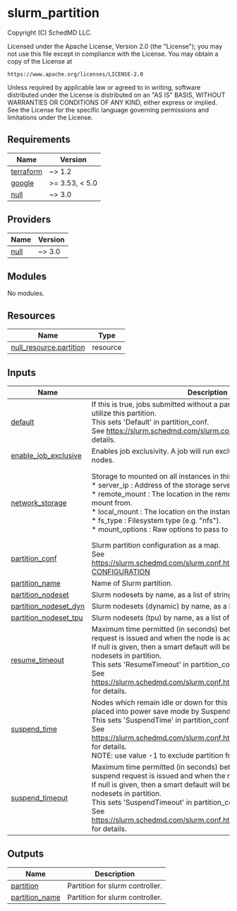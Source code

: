 # slurm_partition

<!-- BEGINNING OF PRE-COMMIT-TERRAFORM DOCS HOOK -->
Copyright (C) SchedMD LLC.

Licensed under the Apache License, Version 2.0 (the "License");
you may not use this file except in compliance with the License.
You may obtain a copy of the License at

    https://www.apache.org/licenses/LICENSE-2.0

Unless required by applicable law or agreed to in writing, software
distributed under the License is distributed on an "AS IS" BASIS,
WITHOUT WARRANTIES OR CONDITIONS OF ANY KIND, either express or implied.
See the License for the specific language governing permissions and
limitations under the License.

## Requirements

| Name | Version |
|------|---------|
| <a name="requirement_terraform"></a> [terraform](#requirement\_terraform) | ~> 1.2 |
| <a name="requirement_google"></a> [google](#requirement\_google) | >= 3.53, < 5.0 |
| <a name="requirement_null"></a> [null](#requirement\_null) | ~> 3.0 |

## Providers

| Name | Version |
|------|---------|
| <a name="provider_null"></a> [null](#provider\_null) | ~> 3.0 |

## Modules

No modules.

## Resources

| Name | Type |
|------|------|
| [null_resource.partition](https://registry.terraform.io/providers/hashicorp/null/latest/docs/resources/resource) | resource |

## Inputs

| Name | Description | Type | Default | Required |
|------|-------------|------|---------|:--------:|
| <a name="input_default"></a> [default](#input\_default) | If this is true, jobs submitted without a partition specification will utilize this partition.<br>This sets 'Default' in partition\_conf.<br>See https://slurm.schedmd.com/slurm.conf.html#OPT_Default for details. | `bool` | `false` | no |
| <a name="input_enable_job_exclusive"></a> [enable\_job\_exclusive](#input\_enable\_job\_exclusive) | Enables job exclusivity. A job will run exclusively on the scheduled nodes. | `bool` | `false` | no |
| <a name="input_network_storage"></a> [network\_storage](#input\_network\_storage) | Storage to mounted on all instances in this partition.<br>* server\_ip     : Address of the storage server.<br>* remote\_mount  : The location in the remote instance filesystem to mount from.<br>* local\_mount   : The location on the instance filesystem to mount to.<br>* fs\_type       : Filesystem type (e.g. "nfs").<br>* mount\_options : Raw options to pass to 'mount'. | <pre>list(object({<br>    server_ip     = string<br>    remote_mount  = string<br>    local_mount   = string<br>    fs_type       = string<br>    mount_options = string<br>  }))</pre> | `[]` | no |
| <a name="input_partition_conf"></a> [partition\_conf](#input\_partition\_conf) | Slurm partition configuration as a map.<br>See https://slurm.schedmd.com/slurm.conf.html#SECTION_PARTITION-CONFIGURATION | `map(string)` | `{}` | no |
| <a name="input_partition_name"></a> [partition\_name](#input\_partition\_name) | Name of Slurm partition. | `string` | n/a | yes |
| <a name="input_partition_nodeset"></a> [partition\_nodeset](#input\_partition\_nodeset) | Slurm nodesets by name, as a list of string. | `set(string)` | `[]` | no |
| <a name="input_partition_nodeset_dyn"></a> [partition\_nodeset\_dyn](#input\_partition\_nodeset\_dyn) | Slurm nodesets (dynamic) by name, as a list of string. | `set(string)` | `[]` | no |
| <a name="input_partition_nodeset_tpu"></a> [partition\_nodeset\_tpu](#input\_partition\_nodeset\_tpu) | Slurm nodesets (tpu) by name, as a list of string. | `set(string)` | `[]` | no |
| <a name="input_resume_timeout"></a> [resume\_timeout](#input\_resume\_timeout) | Maximum time permitted (in seconds) between when a node resume request is issued and when the node is actually available for use.<br>If null is given, then a smart default will be chosen depending on nodesets in partition.<br>This sets 'ResumeTimeout' in partition\_conf.<br>See https://slurm.schedmd.com/slurm.conf.html#OPT_ResumeTimeout_1 for details. | `number` | `300` | no |
| <a name="input_suspend_time"></a> [suspend\_time](#input\_suspend\_time) | Nodes which remain idle or down for this number of seconds will be placed into power save mode by SuspendProgram.<br>This sets 'SuspendTime' in partition\_conf.<br>See https://slurm.schedmd.com/slurm.conf.html#OPT_SuspendTime_1 for details.<br>NOTE: use value -1 to exclude partition from suspend. | `number` | `300` | no |
| <a name="input_suspend_timeout"></a> [suspend\_timeout](#input\_suspend\_timeout) | Maximum time permitted (in seconds) between when a node suspend request is issued and when the node is shutdown.<br>If null is given, then a smart default will be chosen depending on nodesets in partition.<br>This sets 'SuspendTimeout' in partition\_conf.<br>See https://slurm.schedmd.com/slurm.conf.html#OPT_SuspendTimeout_1 for details. | `number` | `null` | no |

## Outputs

| Name | Description |
|------|-------------|
| <a name="output_partition"></a> [partition](#output\_partition) | Partition for slurm controller. |
| <a name="output_partition_name"></a> [partition\_name](#output\_partition\_name) | Partition for slurm controller. |
<!-- END OF PRE-COMMIT-TERRAFORM DOCS HOOK -->
